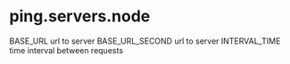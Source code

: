 # ping.servers.node

BASE_URL url to server
BASE_URL_SECOND url to server
INTERVAL_TIME time interval between requests
